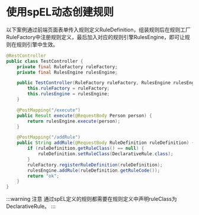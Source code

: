 # 使用spEL动态创建规则

以下案例通过前端页面表单传入规则定义RuleDefinition，组装规则后在规则工厂RuleFactory中注册规则定义，最后加入对应的规则引擎RulesEngine，即可让规则在规则引擎中生效。

```java
@RestController
public class TestController {
    private final RuleFactory ruleFactory;
    private final RulesEngine rulesEngine;

    public TestController(RuleFactory ruleFactory, RulesEngine rulesEngine) {
        this.ruleFactory = ruleFactory;
        this.rulesEngine = rulesEngine;
    }

    @PostMapping("/execute")
    public Result execute(@RequestBody Person person) {
        return rulesEngine.execute(person);
    }

    @PostMapping("/addRule")
    public String addRule(@RequestBody RuleDefinition ruleDefinition) {
        if (ruleDefinition.getRuleClass() == null) {
            ruleDefinition.setRuleClass(DeclarativeRule.class);
        }
        ruleFactory.registerRuleDefinition(ruleDefinition);
        rulesEngine.addRule(ruleDefinition.getRuleCode());
        return "ok";
    }
}
```

:::warning 注意
通过spEL定义的规则都需要在规则定义中声明ruleClass为DeclarativeRule。
:::
